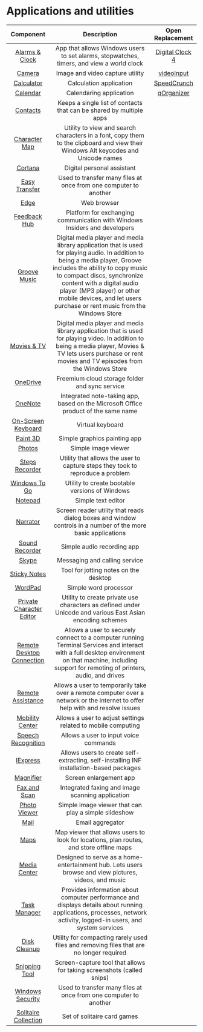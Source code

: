 # Applications and utilities

|Component|Description|Open Replacement|
|:-:|:-:|:-:|
|[Alarms & Clock](https://en.wikipedia.org/wiki/Windows_Alarms_%26_Clock)|App that allows Windows users to set alarms, stopwatches, timers, and view a world clock|[Digital Clock 4](https://sourceforge.net/projects/digitalclock4/)|
|[Camera]()|Image and video capture utility|[videoInput]([https://sourceforge.net/projects/digitalclock4/](http://www.muonics.net/school/spring05/videoInput/))|
|[Calculator](https://en.wikipedia.org/wiki/Windows_Calculator)|Calculation application|[SpeedCrunch](https://speedcrunch.org/)|
|[Calendar](https://en.wikipedia.org/wiki/Calendar_(Windows))|Calendaring application|[qOrganizer](http://qorganizer.sourceforge.net/)|
|[Contacts]()|Keeps a single list of contacts that can be shared by multiple apps||
|[Character Map]()|Utility to view and search characters in a font, copy them to the clipboard and view their Windows Alt keycodes and Unicode names||
|[Cortana]()|Digital personal assistant||
|[Easy Transfer]()|Used to transfer many files at once from one computer to another||
|[Edge]()|Web browser||
|[Feedback Hub]()|Platform for exchanging communication with Windows Insiders and developers||
|[Groove Music]()|Digital media player and media library application that is used for playing audio. In addition to being a media player, Groove includes the ability to copy music to compact discs, synchronize content with a digital audio player (MP3 player) or other mobile devices, and let users purchase or rent music from the Windows Store||
|[Movies & TV]()|Digital media player and media library application that is used for playing video. In addition to being a media player, Movies & TV lets users purchase or rent movies and TV episodes from the Windows Store||
|[OneDrive]()|Freemium cloud storage folder and sync service||
|[OneNote]()|Integrated note-taking app, based on the Microsoft Office product of the same name||
|[On-Screen Keyboard]()|Virtual keyboard||
|[Paint 3D]()|Simple graphics painting app||
|[Photos]()|Simple image viewer||
|[Steps Recorder]()|Utility that allows the user to capture steps they took to reproduce a problem||
|[Windows To Go]()|Utility to create bootable versions of Windows||
|[Notepad]()|Simple text editor||
|[Narrator]()|Screen reader utility that reads dialog boxes and window controls in a number of the more basic applications||
|[Sound Recorder]()|Simple audio recording app||
|[Skype]()|Messaging and calling service||
|[Sticky Notes]()|Tool for jotting notes on the desktop||
|[WordPad]()|Simple word processor||
|[Private Character Editor]()|Utility to create private use characters as defined under Unicode and various East Asian encoding schemes||
|[Remote Desktop Connection]()|Allows a user to securely connect to a computer running Terminal Services and interact with a full desktop environment on that machine, including support for remoting of printers, audio, and drives||
|[Remote Assistance]()|Allows a user to temporarily take over a remote computer over a network or the internet to offer help with and resolve issues||
|[Mobility Center]()|Allows a user to adjust settings related to mobile computing||
|[Speech Recognition]()|Allows a user to input voice commands||
|[IExpress]()|Allows users to create self-extracting, self-installing INF installation-based packages||
|[Magnifier]()|Screen enlargement app||
|[Fax and Scan]()|Integrated faxing and image scanning application||
|[Photo Viewer]()|Simple image viewer that can play a simple slideshow||
|[Mail]()|Email aggregator||
|[Maps]()|Map viewer that allows users to look for locations, plan routes, and store offline maps||
|[Media Center]()|Designed to serve as a home-entertainment hub. Lets users browse and view pictures, videos, and music||
|[Task Manager]()|Provides information about computer performance and displays details about running applications, processes, network activity, logged-in users, and system services||
|[Disk Cleanup]()|Utility for compacting rarely used files and removing files that are no longer required||
|[Snipping Tool]()|Screen-capture tool that allows for taking screenshots (called snips)||
|[Windows Security]()|Used to transfer many files at once from one computer to another||
|[Solitaire Collection]()|Set of solitaire card games||
